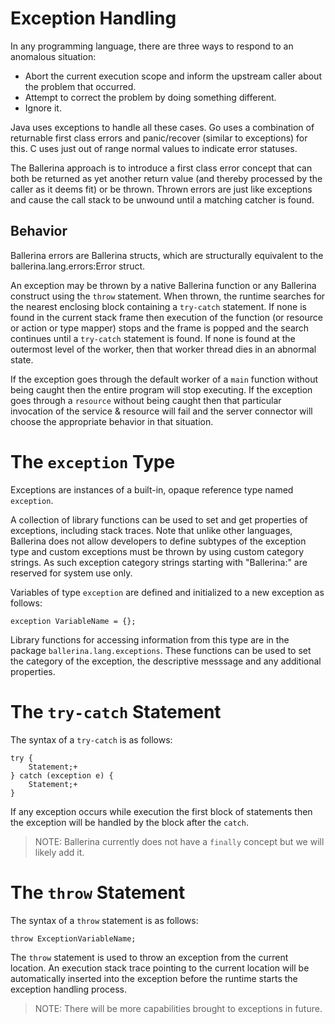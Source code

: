 # Exception Handling

In any programming language, there are three ways to respond to an anomalous situation:
- Abort the current execution scope and inform the upstream caller about the problem that occurred.
- Attempt to correct the problem by doing something different.
- Ignore it. 

Java uses exceptions to handle all these cases. Go uses a combination of returnable first class errors and panic/recover (similar to exceptions) for this. C uses just out of range normal values to indicate error statuses.

The Ballerina approach is to introduce a first class error concept that can both be returned as yet another return value (and thereby processed by the caller as it deems fit) or be thrown. Thrown errors are just like exceptions and cause the call stack to be unwound until a matching catcher is found.

## Behavior

Ballerina errors are Ballerina structs, which are structurally equivalent to the ballerina.lang.errors:Error struct.

An exception may be thrown by a native Ballerina function or any Ballerina construct using the `throw` statement. When thrown, the runtime searches for the nearest enclosing block containing a `try-catch` statement. If none is found in the current stack frame then execution of the function (or resource or action or type mapper) stops and the frame is popped and the search continues until a `try-catch` statement is found. If none is found at the outermost level of the worker, then that worker thread dies in an abnormal state.

If the exception goes through the default worker of a `main` function without being caught then the entire program will stop executing. If the exception goes through a `resource` without being caught then that particular invocation of the service & resource will fail and the server connector will choose the appropriate behavior in that situation.

# The `exception` Type

Exceptions are instances of a built-in, opaque reference type named `exception`.

A collection of library functions can be used to set and get properties of exceptions, including stack traces. Note that unlike other languages, Ballerina does not allow developers to define subtypes of the exception type and custom exceptions must be thrown by using custom category strings. As such exception category strings starting with "Ballerina:" are reserved for system use only.

Variables of type `exception` are defined and initialized to a new exception as follows:
```
exception VariableName = {};
```
Library functions for accessing information from this type are in the package `ballerina.lang.exceptions`. These functions can be used to set the category of the exception, the descriptive messsage and any additional properties.

# The `try-catch` Statement

The syntax of a `try-catch` is as follows:
```
try {
    Statement;+
} catch (exception e) {
    Statement;+
}
```
If any exception occurs while execution the first block of statements then the exception will be handled by the block after the `catch`.

> NOTE: Ballerina currently does not have a `finally` concept but we will likely add it.

# The `throw` Statement

The syntax of a `throw` statement is as follows:
```
throw ExceptionVariableName;
```

The `throw` statement is used to throw an exception from the current location. An execution stack trace pointing to the current location will be automatically inserted into the exception before the runtime starts the exception handling process.

> NOTE: There will be more capabilities brought to exceptions in future.

